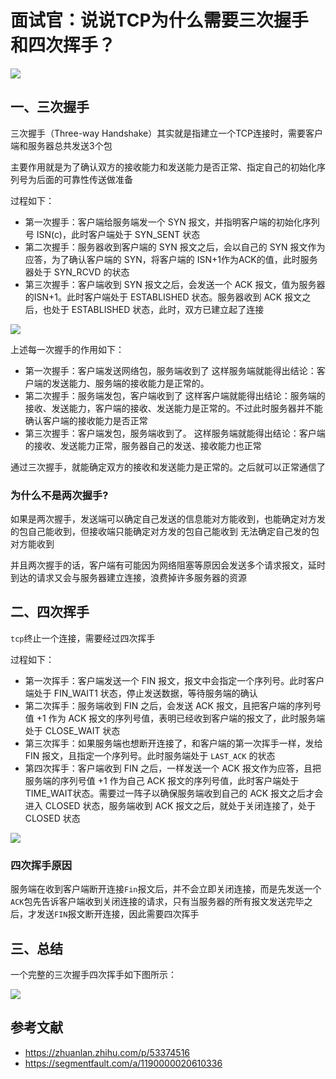 # 面试官：说说TCP为什么需要三次握手和四次挥手？

![](https://static.vue-js.com/ef4696a0-beb9-11eb-ab90-d9ae814b240d.png)

## 一、三次握手

三次握手（Three-way Handshake）其实就是指建立一个TCP连接时，需要客户端和服务器总共发送3个包

主要作用就是为了确认双方的接收能力和发送能力是否正常、指定自己的初始化序列号为后面的可靠性传送做准备

过程如下：

- 第一次握手：客户端给服务端发一个 SYN 报文，并指明客户端的初始化序列号 ISN(c)，此时客户端处于  SYN_SENT 状态
- 第二次握手：服务器收到客户端的 SYN 报文之后，会以自己的 SYN 报文作为应答，为了确认客户端的 SYN，将客户端的 ISN+1作为ACK的值，此时服务器处于 SYN_RCVD  的状态
- 第三次握手：客户端收到 SYN 报文之后，会发送一个 ACK 报文，值为服务器的ISN+1。此时客户端处于 ESTABLISHED 状态。服务器收到 ACK 报文之后，也处于 ESTABLISHED  状态，此时，双方已建立起了连接

![](https://pic4.zhimg.com/80/v2-07c065a0321f887ae69e269d8dda9f43_1440w.webp)

上述每一次握手的作用如下：

- 第一次握手：客户端发送网络包，服务端收到了
  这样服务端就能得出结论：客户端的发送能力、服务端的接收能力是正常的。
- 第二次握手：服务端发包，客户端收到了
  这样客户端就能得出结论：服务端的接收、发送能力，客户端的接收、发送能力是正常的。不过此时服务器并不能确认客户端的接收能力是否正常
- 第三次握手：客户端发包，服务端收到了。
  这样服务端就能得出结论：客户端的接收、发送能力正常，服务器自己的发送、接收能力也正常

通过三次握手，就能确定双方的接收和发送能力是正常的。之后就可以正常通信了

### 为什么不是两次握手?

如果是两次握手，发送端可以确定自己发送的信息能对方能收到，也能确定对方发的包自己能收到，但接收端只能确定对方发的包自己能收到 无法确定自己发的包对方能收到

并且两次握手的话，客户端有可能因为网络阻塞等原因会发送多个请求报文，延时到达的请求又会与服务器建立连接，浪费掉许多服务器的资源

## 二、四次挥手

`tcp`终止一个连接，需要经过四次挥手

过程如下：

- 第一次挥手：客户端发送一个 FIN 报文，报文中会指定一个序列号。此时客户端处于  FIN_WAIT1 状态，停止发送数据，等待服务端的确认
- 第二次挥手：服务端收到 FIN 之后，会发送 ACK 报文，且把客户端的序列号值 +1 作为 ACK 报文的序列号值，表明已经收到客户端的报文了，此时服务端处于 CLOSE_WAIT 状态
- 第三次挥手：如果服务端也想断开连接了，和客户端的第一次挥手一样，发给 FIN 报文，且指定一个序列号。此时服务端处于 `LAST_ACK` 的状态
- 第四次挥手：客户端收到 FIN 之后，一样发送一个 ACK 报文作为应答，且把服务端的序列号值 +1 作为自己 ACK 报文的序列号值，此时客户端处于 TIME_WAIT状态。需要过一阵子以确保服务端收到自己的 ACK 报文之后才会进入 CLOSED 状态，服务端收到 ACK 报文之后，就处于关闭连接了，处于 CLOSED 状态

![](https://pic3.zhimg.com/80/v2-629f51f6f535ebd7683f944707b21d1e_1440w.webp)

### 四次挥手原因

服务端在收到客户端断开连接`Fin`报文后，并不会立即关闭连接，而是先发送一个`ACK`包先告诉客户端收到关闭连接的请求，只有当服务器的所有报文发送完毕之后，才发送`FIN`报文断开连接，因此需要四次挥手

## 三、总结

一个完整的三次握手四次挥手如下图所示：

![](https://pic3.zhimg.com/80/v2-e8aaab48ff996e5cd8a5b39dc450bd6a_1440w.webp)

## 参考文献

- https://zhuanlan.zhihu.com/p/53374516
- https://segmentfault.com/a/1190000020610336